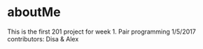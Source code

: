 # aboutMe
This is the first 201 project for week 1.
Pair programming 1/5/2017 contributors: Disa & Alex
